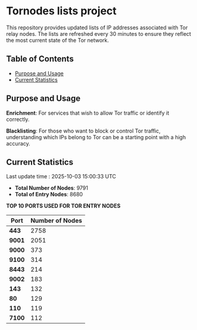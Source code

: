 # Tornodes lists project

This repository provides updated lists of IP addresses associated with Tor relay nodes. The lists are refreshed every 30 minutes to ensure they reflect the most current state of the Tor network.

## Table of Contents

- [Purpose and Usage](#purpose-and-usage)
- [Current Statistics](#current-statistics)


## Purpose and Usage

**Enrichment**: For services that wish to allow Tor traffic or identify it correctly.

**Blacklisting**: For those who want to block or control Tor traffic, understanding which IPs belong to Tor can be a starting point with a high accuracy.

## Current Statistics

Last update time : 2025-10-03 15:00:33 UTC

- **Total Number of Nodes**: 9791
- **Total of Entry Nodes**: 8680

**TOP 10 PORTS USED FOR TOR ENTRY NODES**

| **Port** | **Number of Nodes** |
|------|-----------------|
| **443**   | 2758  |
| **9001**   | 2051  |
| **9000**   | 373  |
| **9100**   | 314  |
| **8443**   | 214  |
| **9002**   | 183  |
| **143**   | 132  |
| **80**   | 129  |
| **110**   | 119  |
| **7100**   | 112  |

